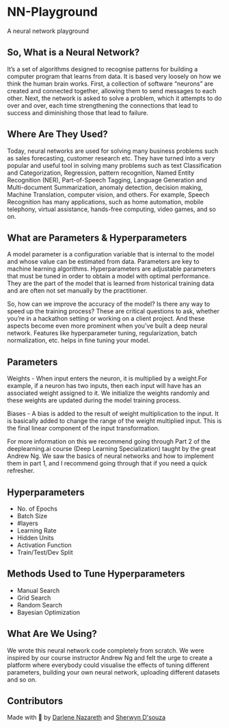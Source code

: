 # NN-Playground
A neural network playground

## So, What is a Neural Network?
It’s a set of algorithms designed to recognise patterns for building a computer program that learns from data. It is based very loosely on how we think the human brain works. First, a collection of software “neurons” are created and connected together, allowing them to send messages to each other. Next, the network is asked to solve a problem, which it attempts to do over and over, each time strengthening the connections that lead to success and diminishing those that lead to failure.

## Where Are They Used?
Today, neural networks are used for solving many business problems such as sales forecasting, customer research etc. They have turned into a very popular and useful tool in solving many problems such as text Classification and Categorization, Regression, pattern recognition, Named Entity Recognition (NER), Part-of-Speech Tagging, Language Generation and Multi-document Summarization, anomaly detection, decision making, Machine Translation, computer vision, and others. For example, Speech Recognition has many applications, such as home automation, mobile telephony, virtual assistance, hands-free computing, video games, and so on.

## What are Parameters & Hyperparameters
A model parameter is a configuration variable that is internal to the model and whose value can be estimated from data. Parameters are key to machine learning algorithms. Hyperparameters are adjustable parameters that must be tuned in order to obtain a model with optimal performance. They are the part of the model that is learned from historical training data and are often not set manually by the practitioner.

So, how can we improve the accuracy of the model? Is there any way to speed up the training process? These are critical questions to ask, whether you’re in a hackathon setting or working on a client project. And these aspects become even more prominent when you’ve built a deep neural network. Features like hyperparameter tuning, regularization, batch normalization, etc. helps in fine tuning your model.

## Parameters
Weights - When input enters the neuron, it is multiplied by a weight.For example, if a neuron has two inputs, then each input will have has an associated weight assigned to it. We initialize the weights randomly and these weights are updated during the model training process.

Biases - A bias is added to the result of weight multiplication to the input. It is basically added to change the range of the weight multiplied input. This is the final linear component of the input transformation.

For more information on this we recommend going through Part 2 of the deeplearning.ai course (Deep Learning Specialization) taught by the great Andrew Ng. We saw the basics of neural networks and how to implement them in part 1, and I recommend going through that if you need a quick refresher.

## Hyperparameters
<ul>
<li>No. of Epochs</li>
<li>Batch Size</li>
<li>#layers</li>
<li>Learning Rate</li>
<li>Hidden Units</li>
<li>Activation Function</li>
<li>Train/Test/Dev Split</li>
</ul>

## Methods Used to Tune Hyperparameters
<ul>
<li>Manual Search</li>
<li>Grid Search</li>
<li>Random Search</li>
<li>Bayesian Optimization</li>
</ul>

## What Are We Using?
We wrote this neural network code completely from scratch. We were inspired by our course instructor Andrew Ng and felt the urge to create a platform where everybody could visualise the effects of tuning different parameters, building your own neural network, uploading different datasets and so on.

## Contributors

Made with 💙 by <a href="https://github.com/Darlene-Naz">Darlene Nazareth</a> and <a href="https://github.com/sherwyn11">Sherwyn D'souza</a></b>
